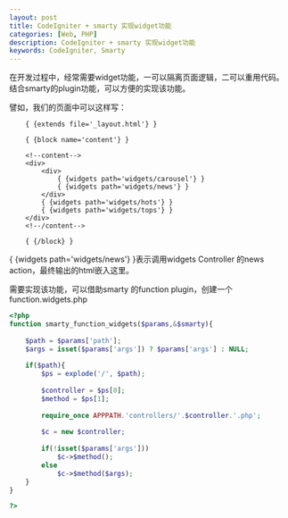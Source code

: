 ```yaml
---
layout: post
title: CodeIgniter + smarty 实现widget功能
categories: [Web, PHP]
description: CodeIgniter + smarty 实现widget功能
keywords: CodeIgniter, Smarty
---
```


在开发过程中，经常需要widget功能，一可以隔离页面逻辑，二可以重用代码。结合smarty的plugin功能，可以方便的实现该功能。

譬如，我们的页面中可以这样写：

```
    { {extends file='_layout.html'} } 

    { {block name='content'} }

    <!--content-->
    <div>
        <div>
            { {widgets path='widgets/carousel'} }
            { {widgets path='widgets/news'} }
        </div>
        { {widgets path='widgets/hots'} }
        { {widgets path='widgets/tops'} }
    </div>
    <!--/content-->

    { {/block} }
```

{ {widgets path='widgets/news'} }表示调用widgets Controller 的news action，最终输出的html嵌入这里。

需要实现该功能，可以借助smarty 的function plugin，创建一个 function.widgets.php

```php
<?php
function smarty_function_widgets($params,&$smarty){
        
    $path = $params['path'];
    $args = isset($params['args']) ? $params['args'] : NULL;
    
    if($path){
        $ps = explode('/', $path);
        
        $controller = $ps[0];
        $method = $ps[1];
        
        require_once APPPATH.'controllers/'.$controller.'.php';
                
        $c = new $controller;
        
        if(!isset($params['args']))
            $c->$method();
        else
            $c->$method($args);
    }
}

?>
```